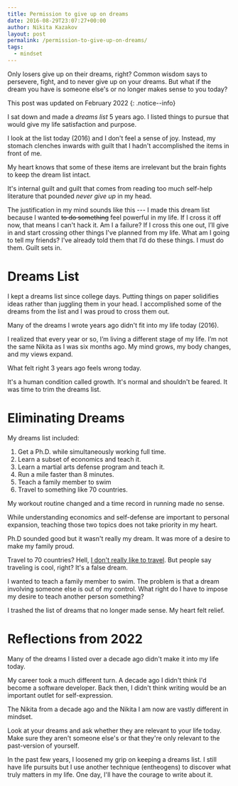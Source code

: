 ```yaml
---
title: Permission to give up on dreams
date: 2016-08-29T23:07:27+00:00
author: Nikita Kazakov
layout: post
permalink: /permission-to-give-up-on-dreams/
tags:
  - mindset
---
```


Only losers give up on their dreams, right? 
Common wisdom says to persevere, fight, and to never give up on your dreams.
But what if the dream you have is someone else's or no longer makes sense to you today?

This post was updated on February 2022
{: .notice--info}

I sat down and made a _dreams list_ 5 years ago. 
I listed things to pursue that would give my life satisfaction and purpose.

I look at the list today (2016) and I don't feel a sense of joy. 
Instead, my stomach clenches inwards with guilt that I hadn't accomplished the items in front of me.

My heart knows that some of these items are irrelevant but the brain fights to keep the dream list intact.

It's internal guilt and guilt that comes from reading too much self-help literature that pounded _never give up_ in my head.

The justification in my mind sounds like this --- I made this dream list because I wanted ~~to do something~~ feel powerful in my life. 
If I cross it off now, that means I can't hack it. Am I a failure? If I cross this one out, I’ll give in and start crossing other things I've planned from my life. What am I going to tell my friends? I’ve already told them that I’d do these things. I must do them. Guilt sets in.

# Dreams List

I kept a dreams list since college days. Putting things on paper solidifies ideas rather than juggling them in your head. 
I accomplished some of the dreams from the list and I was proud to cross them out.

Many of the dreams I wrote years ago didn't fit into my life today (2016).

I realized that every year or so, I’m living a different stage of my life. 
I’m not the same Nikita as I was six months ago. My mind grows, my body changes, and my views expand. 

What felt right 3 years ago feels wrong today.

It's a human condition called growth. 
It's normal and shouldn't be feared. It was time to trim the dreams list.

# Eliminating Dreams

My dreams list included:

  1. Get a Ph.D. while simultaneously working full time.
  2. Learn a subset of economics and teach it.
  3. Learn a martial arts defense program and teach it.
  4. Run a mile faster than 8 minutes.
  5. Teach a family member to swim
  6. Travel to something like 70 countries.
  
My workout routine changed and a time record in running made no sense.

While understanding economics and self-defense are important to personal expansion, teaching those two topics does not take priority in my heart. 

Ph.D sounded good but it wasn't really my dream. It was more of a desire to make my family proud.

Travel to 70 countries? Hell, [I don't really like to travel](/on-traveling-anxiety). But people say traveling is cool, right? It's a false dream.

I wanted to teach a family member to swim. The problem is that a dream involving someone else is out of my control.
What right do I have to impose my desire to teach another person something?

I trashed the list of dreams that no longer made sense. My heart felt relief.

# Reflections from 2022

Many of the dreams I listed over a decade ago didn't make it into my life today.

My career took a much different turn. 
A decade ago I didn't think I'd become a software developer. 
Back then, I didn't think writing would be an important outlet for self-expression.

The Nikita from a decade ago and the Nikita I am now are vastly different in mindset.

Look at your dreams and ask whether they are relevant to your life today.
Make sure they aren't someone else's or that they're only relevant to the past-version of yourself.

In the past few years, I loosened my grip on keeping a dreams list. 
I still have life pursuits but I use another technique (entheogens) to discover what truly matters in my life.
One day, I'll have the courage to write about it.